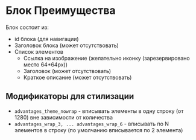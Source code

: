 # Блок Преимущества

Блок состоит из:
* id блока (для навигации)
* Заголовок блока (может отсутствовать)
* Список элементов
  * Ссылка на изображение (желательно иконку (зарезервировано место 64*64px))
  * Заголовок (может отсутствовать)
  * Краткое описание (может отсутствовать)

## Модификаторы для стилизации
* `advantages_theme_nowrap` - вписывать элементы в одну строку (от 1280) вне зависимости от количества
* `advantages_wrap_3, ... advantages_wrap_6` - вписывать по N элементов в строку (по умолчанию вписывается по 2 элемента)
